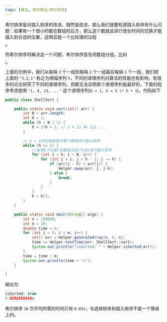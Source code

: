 ```yaml
---
tags: [算法, 排序算法/希尔排序]
---
```


希尔排序是对插入排序的改进。既然是改进，那么我们就要知道插入排序有什么问题：如果有一个很小的数在数组的后方，那么这个数就会进行很长时间的交换才能插入到合适的位置，这明显是一个比较慢的过程

<img src="https://cdn.jsdelivr.net/gh/LastKnightCoder/ImgHosting3@master/202204231503072022-04-23-15-03-08.png" style="zoom:50%"/>

而希尔排序将解决这一个问题，希尔排序首先将数组分组，比如

<img src="https://cdn.jsdelivr.net/gh/LastKnightCoder/ImgHosting3@master/202204231503232022-04-23-15-03-24.png" style="zoom:50%"/>

上面的示例中，我们从每隔 `3` 个一组到每隔 `2` 个一组最后每隔 `1` 个一组，我们把上面的 `"3,2,1"` 称之为增幅序列 `h`，不同的递增序列对算法的性能也有影响，有很多的论文研究了不同的递增序列，但都无法证明某个递增序列是最好的，下面的程序考虑使用 `"1, 4, 13, ..."` 这个递增序列(`h = 1, h = 3 \* h + 1`)，代码如下

```java
public class ShellSort {

    public static void sort(int[] arr) {
        int N = arr.length;
        int h = 1;
        while (h < N / 3) {
            h = 3*h + 1; // 1 4 13 40 121 ...
        }

        // h = 1的时候就是对整个数组进行插入排序
        while (h >= 1) {
            //每隔h个元素(将数组分成了h组)进行插入排序
            for (int i = h; i < N; i++) {
                for (int j = i; j > h - 1; j -= h) {
                    if (arr[j - h] > arr[j]) {
                        Helper.swap(arr, j, j-h);
                    } else {
                        break;
                    }
                }
            }
            h = h/3;
        }
    }

    public static void main(String[] args) {
        int n = 100000;
        int m = 10;
        double time = 0;
        for (int i = 0; i < m; i++) {
            int[] arr = Helper.generateArray(n, 0, n);
            time += Helper.testTime(arr, ShellSort::sort);
            System.out.println("isSorted: " + Helper.isSorted(arr));
        }
        time = time / m;
        System.out.println(time + "s");
    }

}
```

输出为

```java
isSorted: true
0.0292856418s
```

希尔排序 `10` 次平均所需的时间只有 `0.03s`，与选择排序和插入排序不是一个等级上的。

<xt-artnav prev="插入排序" next="归并排序"></xt-artnav>